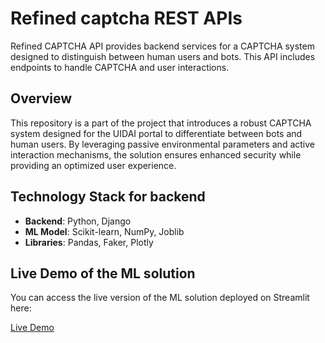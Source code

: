 # Refined captcha REST APIs
Refined CAPTCHA API provides backend services for a CAPTCHA system designed to distinguish between human users and bots. This API includes endpoints to handle CAPTCHA and user interactions.

## Overview
This repository is a part of the project that introduces a robust CAPTCHA system designed for the UIDAI portal to differentiate between bots and human users. By leveraging passive environmental parameters and active interaction mechanisms, the solution ensures enhanced security while providing an optimized user experience.

## Technology Stack for backend
- **Backend**: Python, Django
- **ML Model**: Scikit-learn, NumPy, Joblib
- **Libraries**: Pandas, Faker, Plotly

## Live Demo of the ML solution

You can access the live version of the ML solution deployed on Streamlit here:

[Live Demo](https://passive-captcha-ml-solution.streamlit.app/)